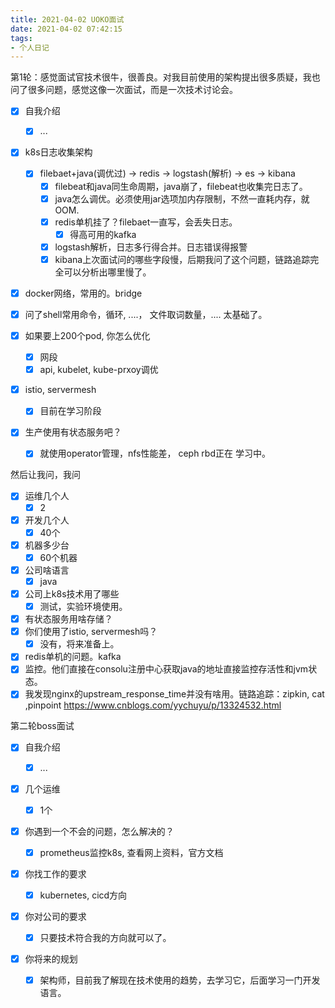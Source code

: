 ```yaml
---
title: 2021-04-02 UOKO面试
date: 2021-04-02 07:42:15
tags:
- 个人日记
---
```




第1轮：感觉面试官技术很牛，很善良。对我目前使用的架构提出很多质疑，我也问了很多问题，感觉这像一次面试，而是一次技术讨论会。

- [x] 自我介绍
  - [x] ...
- [x] k8s日志收集架构
  - [x] filebaet+java(调优过) -> redis -> logstash(解析) -> es -> kibana
    - [x] filebeat和java同生命周期，java崩了，filebeat也收集完日志了。
    - [x] java怎么调优。必须使用jar选项加内存限制，不然一直耗内存，就OOM. 
    - [x] redis单机挂了？filebaet一直写，会丢失日志。
      - [x] 得高可用的kafka
    - [x] logstash解析，日志多行得合并。日志错误得报警
    - [x] kibana上次面试问的哪些字段慢，后期我问了这个问题，链路追踪完全可以分析出哪里慢了。
- [x] docker网络，常用的。bridge
- [x] 问了shell常用命令，循环, ....， 文件取词数量，.... 太基础了。

- [x] 如果要上200个pod, 你怎么优化
  - [x] 网段
  - [x] api, kubelet, kube-prxoy调优

- [x] istio, servermesh
  - [x] 目前在学习阶段
- [x] 生产使用有状态服务吧？
  - [x] 就使用operator管理，nfs性能差， ceph rbd正在 学习中。

然后让我问，我问

- [x] 运维几个人
  - [x] 2
- [x] 开发几个人
  - [x] 40个
- [x] 机器多少台
  - [x] 60个机器
- [x] 公司啥语言
  - [x] java
- [x] 公司上k8s技术用了哪些
  - [x] 测试，实验环境使用。
- [x] 有状态服务用啥存储？
- [x] 你们使用了istio, servermesh吗？
  - [x] 没有，将来准备上。
- [x] redis单机的问题。kafka
- [x] 监控。他们直接在consolu注册中心获取java的地址直接监控存活性和jvm状态。
- [x] 我发现nginx的upstream_response_time并没有啥用。链路追踪：zipkin, cat ,pinpoint https://www.cnblogs.com/yychuyu/p/13324532.html

第二轮boss面试

- [x] 自我介绍

  - [x] ...

- [x] 几个运维

  - [x] 1个

- [x] 你遇到一个不会的问题，怎么解决的？

  - [x] prometheus监控k8s, 查看网上资料，官方文档

- [x] 你找工作的要求

  - [x] kubernetes, cicd方向

- [x] 你对公司的要求

  - [x] 只要技术符合我的方向就可以了。

- [x] 你将来的规划

  - [x] 架构师，目前我了解现在技术使用的趋势，去学习它，后面学习一门开发语言。

  

<!--more-->
